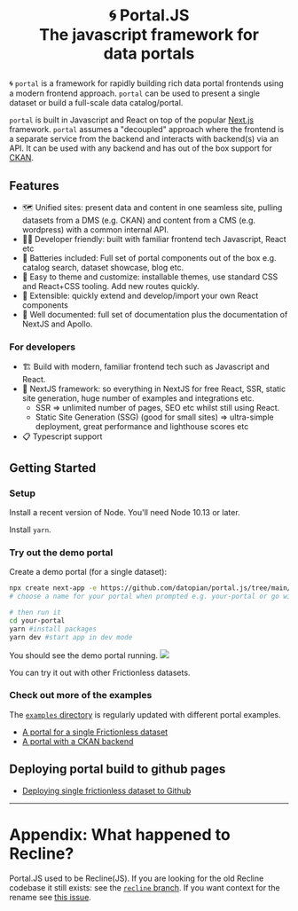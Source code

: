 <h1 align="center">

🌀 Portal.JS<br/>
The javascript framework for<br/>
data portals

</h1>

🌀 `portal` is a framework for rapidly building rich data portal frontends using a modern frontend approach. `portal` can be used to present a single dataset or build a full-scale data catalog/portal.

`portal` is built in Javascript and React on top of the popular [Next.js][] framework. `portal` assumes a "decoupled" approach where the frontend is a separate service from the backend and interacts with backend(s) via an API. It can be used with any backend and has out of the box support for [CKAN][].

[ckan]: https://ckan.org/
[next.js]: https://nextjs.com/

## Features

- 🗺️ Unified sites: present data and content in one seamless site, pulling datasets from a DMS (e.g. CKAN) and content from a CMS (e.g. wordpress) with a common internal API.
- 👩‍💻 Developer friendly: built with familiar frontend tech Javascript, React etc
- 🔋 Batteries included: Full set of portal components out of the box e.g. catalog search, dataset showcase, blog etc.
- 🎨 Easy to theme and customize: installable themes, use standard CSS and React+CSS tooling. Add new routes quickly.
- 🧱 Extensible: quickly extend and develop/import your own React components
- 📝 Well documented: full set of documentation plus the documentation of NextJS and Apollo.

### For developers

- 🏗 Build with modern, familiar frontend tech such as Javascript and React.
- 🚀 NextJS framework: so everything in NextJS for free React, SSR, static site generation, huge number of examples and integrations etc.
  - SSR => unlimited number of pages, SEO etc whilst still using React.
  - Static Site Generation (SSG) (good for small sites) => ultra-simple deployment, great performance and lighthouse scores etc
- 📋 Typescript support

## Getting Started

### Setup

Install a recent version of Node. You'll need Node 10.13 or later.

Install `yarn`.

### Try out the demo portal

Create a demo portal (for a single dataset):

```bash
npx create next-app -e https://github.com/datopian/portal.js/tree/main/examples/dataset-frictionless
# choose a name for your portal when prompted e.g. your-portal or go with default my-app

# then run it
cd your-portal
yarn #install packages
yarn dev #start app in dev mode
```


You should see the demo portal running.
<img src="./assets/demo.gif" />

You can try it out with other Frictionless datasets.

### Check out more of the examples

The [`examples` directory](./examples) is regularly updated with different portal examples. 

* [A portal for a single Frictionless dataset](./examples/dataset-frictionless)
* [A portal with a CKAN backend](./examples/catalog)

## Deploying portal build to github pages
* [Deploying single frictionless dataset to Github]("./scripts/README.md")

---

# Appendix: What happened to Recline?

Portal.JS used to be Recline(JS). If you are looking for the old Recline codebase it still exists:  see the [`recline` branch](https://github.com/datopian/portal.js/tree/recline). If you want context for the rename see [this issue](https://github.com/datopian/portal.js/issues/520).
